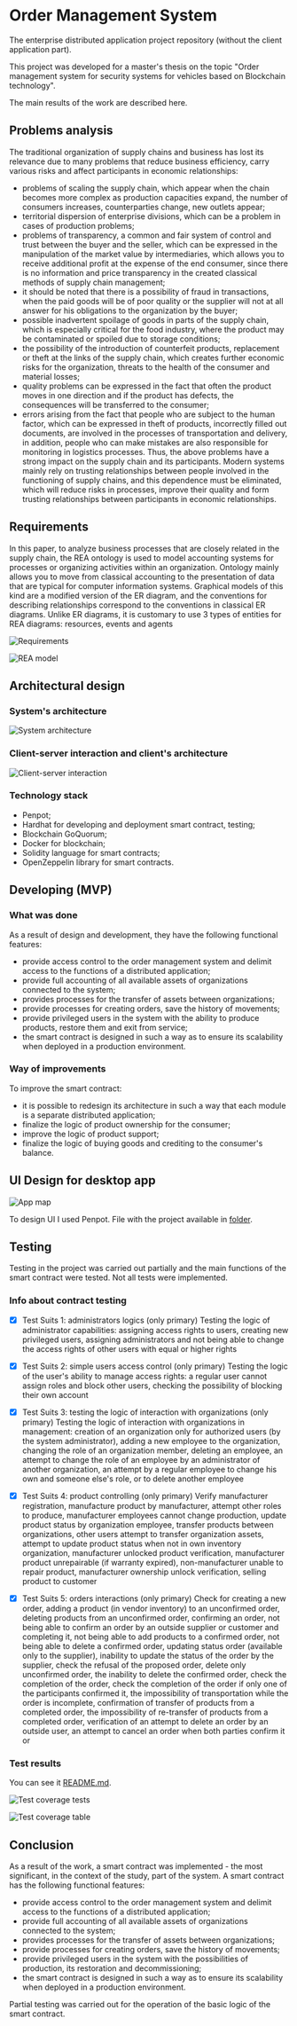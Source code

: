 # Order Management System

The enterprise distributed application project repository (without the client application part).

This project was developed for a master's thesis on the topic "Order management system for security systems for vehicles based on Blockchain technology".

The main results of the work are described here.


## Problems analysis 

The traditional organization of supply chains and business has lost its relevance due to many problems that reduce business efficiency, carry various risks and affect participants in economic relationships:
- problems of scaling the supply chain, which appear when the chain becomes more complex as production capacities expand, the number of consumers increases, counterparties change, new outlets appear;
- territorial dispersion of enterprise divisions, which can be a problem in cases of production problems;
- problems of transparency, a common and fair system of control and trust between the buyer and the seller, which can be expressed in the manipulation of the market value by intermediaries, which allows you to receive additional profit at the expense of the end consumer, since there is no information and price transparency in the created classical methods of supply chain management;
- it should be noted that there is a possibility of fraud in transactions, when the paid goods will be of poor quality or the supplier will not at all answer for his obligations to the organization by the buyer;
- possible inadvertent spoilage of goods in parts of the supply chain, which is especially critical for the food industry, where the product may be contaminated or spoiled due to storage conditions;
- the possibility of the introduction of counterfeit products, replacement or theft at the links of the supply chain, which creates further economic risks for the organization, threats to the health of the consumer and material losses;
- quality problems can be expressed in the fact that often the product moves in one direction and if the product has defects, the consequences will be transferred to the consumer;
- errors arising from the fact that people who are subject to the human factor, which can be expressed in theft of products, incorrectly filled out documents, are involved in the processes of transportation and delivery, in addition, people who can make mistakes are also responsible for monitoring in logistics processes.
Thus, the above problems have a strong impact on the supply chain and its participants. Modern systems mainly rely on trusting relationships between people involved in the functioning of supply chains, and this dependence must be eliminated, which will reduce risks in processes, improve their quality and form trusting relationships between participants in economic relationships.

## Requirements

In this paper, to analyze business processes that are closely related in the supply chain, the REA ontology is used to model accounting systems for processes or organizing activities within an organization. Ontology mainly allows you to move from classical accounting to the presentation of data that are typical for computer information systems. Graphical models of this kind are a modified version of the ER diagram, and the conventions for describing relationships correspond to the conventions in classical ER diagrams. Unlike ER diagrams, it is customary to use 3 types of entities for REA diagrams: resources, events and agents

![Requirements](./docs/diagrams/images/UML_requirements.png)

![REA model](./docs/diagrams/images/REA.png)


## Architectural design

### System's architecture

![System architecture](./docs/diagrams/images/architecture.png)

### Client-server interaction and client's architecture

![Client-server interaction](./docs/diagrams/images/client.png)

### Technology stack

- Penpot;
- Hardhat for developing and deployment smart contract, testing;
- Blockchain GoQuorum;
- Docker for blockchain;
- Solidity language for smart contracts;
- OpenZeppelin library for smart contracts.

## Developing (MVP)
### What was done

As a result of design and development, they have the following functional features:
- provide access control to the order management system and delimit access to the functions of a distributed application;
- provide full accounting of all available assets of organizations connected to the system;
- provides processes for the transfer of assets between organizations;
- provide processes for creating orders, save the history of movements;
- provide privileged users in the system with the ability to produce products, restore them and exit from service;
- the smart contract is designed in such a way as to ensure its scalability when deployed in a production environment.

### Way of improvements

To improve the smart contract:
- it is possible to redesign its architecture in such a way that each module is a separate distributed application;
- finalize the logic of product ownership for the consumer;
- improve the logic of product support;
- finalize the logic of buying goods and crediting to the consumer's balance.

## UI Design for desktop app


![App map](./docs/diagrams/images/oms_pages.png)


To design UI I used Penpot. File with the project available in [folder](./docs/ui_design).

## Testing

Testing in the project was carried out partially and the main functions of the smart contract were tested. Not all tests were implemented.

### Info about contract testing

- [x] Test Suits 1: administrators logics (only primary)
  Testing the logic of administrator capabilities: assigning access rights to users, creating new privileged users, assigning administrators and not being able to change the access rights of other users with equal or higher rights

- [x] Test Suits 2: simple users access control (only primary) 
    Testing the logic of the user's ability to manage access rights: a regular user cannot assign roles and block other users, checking the possibility of blocking their own account

- [x] Test Suits 3: testing the logic of interaction with organizations (only primary) 
    Testing the logic of interaction with organizations in management:
    creation of an organization only for authorized users (by the system administrator), adding a new employee to the organization, changing the role of an organization member, deleting an employee, an attempt to change the role of an employee by an administrator of another organization, an attempt by a regular employee to change his own and someone else's role, or to delete another employee

- [x] Test Suits 4: product controlling (only primary) 
    Verify manufacturer registration, manufacture product by manufacturer, attempt other roles to produce, manufacturer employees cannot change production, update product status by organization employee, transfer products between organizations, other users attempt to transfer organization assets, attempt to update product status when not in own inventory organization, manufacturer unlocked product verification, manufacturer product unrepairable (if warranty expired), non-manufacturer unable to repair product, manufacturer ownership unlock verification, selling product to customer

- [x] Test Suits 5: orders interactions (only primary) 
    Check for creating a new order, adding a product (in vendor inventory) to an unconfirmed order, deleting products from an unconfirmed order, confirming an order, not being able to confirm an order by an outside supplier or customer and completing it, not being able to add products to a confirmed order, not being able to delete a confirmed order, updating status order (available only to the supplier), inability to update the status of the order by the supplier, check the refusal of the proposed order, delete only unconfirmed order, the inability to delete the confirmed order, check the completion of the order, check the completion of the order if only one of the participants confirmed it, the impossibility of transportation while the order is incomplete, confirmation of transfer of products from a completed order, the impossibility of re-transfer of products from a completed order, verification of an attempt to delete an order by an outside user, an attempt to cancel an order when both parties confirm it or

### Test results

You can see it [README.md](./smart_contracts/README.md).

![Test coverage tests](./docs/tests/images/test_coverage_tests.png)


![Test coverage table](./docs/tests/images/test_coverage.png)


## Conclusion

As a result of the work, a smart contract was implemented - the most significant, in the context of the study, part of the system. A smart contract has the following functional features:
- provide access control to the order management system and delimit access to the functions of a distributed application;
- provide full accounting of all available assets of organizations connected to the system;
- provides processes for the transfer of assets between organizations;
- provide processes for creating orders, save the history of movements;
- provide privileged users in the system with the possibilities of production, its restoration and decommissioning;
- the smart contract is designed in such a way as to ensure its scalability when deployed in a production environment.

Partial testing was carried out for the operation of the basic logic of the smart contract.